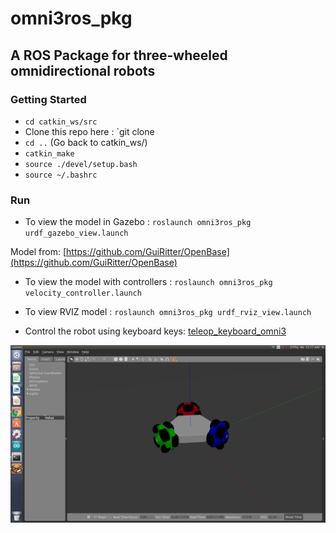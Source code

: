 # omni3ros_pkg

## A ROS Package for three-wheeled omnidirectional robots

### Getting Started

- `cd catkin_ws/src`
-  Clone this repo here : `git clone
- `cd ..` (Go back to catkin_ws/)
- `catkin_make`
- `source ./devel/setup.bash`
- `source ~/.bashrc`

### Run

- To view the model in Gazebo : ` roslaunch omni3ros_pkg urdf_gazebo_view.launch `

Model from: [https://github.com/GuiRitter/OpenBase](https://github.com/GuiRitter/OpenBase)

- To view the model with controllers : `roslaunch omni3ros_pkg velocity_controller.launch `

- To view RVIZ model : `roslaunch omni3ros_pkg urdf_rviz_view.launch`

- Control the robot using keyboard keys: [teleop_keyboard_omni3](https://github.com/YugAjmera/teleop_keyboard_omni3)

![](screenshots/Screenshot%20from%202019-02-27%2000-17-33.png)


